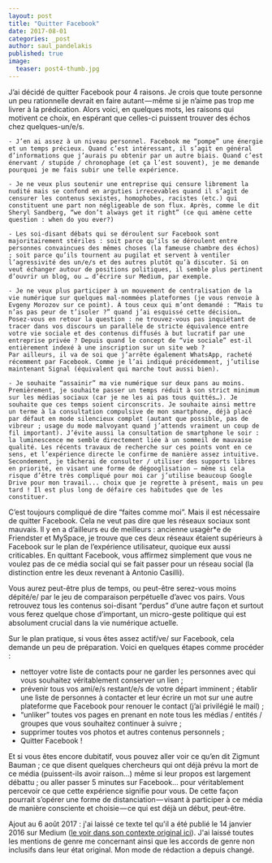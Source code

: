 ```yaml
---
layout: post
title: "Quitter Facebook"
date: 2017-08-01
categories: _post
author: saul_pandelakis
published: true
image:
  teaser: post4-thumb.jpg
---
```

<p>J’ai décidé de quitter Facebook pour 4 raisons. Je crois que toute personne un peu rationnelle devrait en faire autant — même si je n’aime pas trop me livrer à la prédication. Alors voici, en quelques mots, les raisons qui motivent ce choix, en espérant que celles-ci puissent trouver des échos chez quelques-un/e/s.</p>

    - J’en ai assez à un niveau personnel. Facebook me “pompe” une énergie et un temps précieux. Quand c’est intéressant, il s’agit en général d’informations que j’aurais pu obtenir par un autre biais. Quand c’est énervant / stupide / chronophage (et ça l’est souvent), je me demande pourquoi je me fais subir une telle expérience.

    - Je ne veux plus soutenir une entreprise qui censure librement la nudité mais se confond en arguties irrecevables quand il s’agit de censurer les contenus sexistes, homophobes, racistes (etc.) qui constituent une part non négligeable de son flux. Après, comme le dit Sheryl Sandberg, “we don’t always get it right” (ce qui amène cette question : when do you ever?)

    - Les soi-disant débats qui se déroulent sur Facebook sont majoritairement stériles : soit parce qu’ils se déroulent entre personnes convaincues des mêmes choses (la fameuse chambre des échos) ; soit parce qu’ils tournent au pugilat et servent à ventiler l’agressivité des un/e/s et des autres plutôt qu’à discuter. Si on veut échanger autour de positions politiques, il semble plus pertinent d’ouvrir un blog, ou … d’écrire sur Medium, par exemple.

    - Je ne veux plus participer à un mouvement de centralisation de la vie numérique sur quelques mal-nommées plateformes (je vous renvoie à Evgeny Morozov sur ce point). À tous ceux qui m’ont demandé : “Mais tu n’as pas peur de t’isoler ?” quand j’ai esquissé cette décision… Posez-vous en retour la question : ne trouvez-vous pas inquiétant de tracer dans vos discours un parallèle de stricte équivalence entre votre vie sociale et des contenus diffusés à but lucratif par une entreprise privée ? Depuis quand le concept de “vie sociale” est-il entièrement indexé à une inscription sur un site web ?
    Par ailleurs, il va de soi que j’arrête également WhatsApp, racheté récemment par Facebook. Comme je l’ai indiqué précédemment, j’utilise maintenant Signal (équivalent qui marche tout aussi bien).
    
    - Je souhaite “assainir” ma vie numérique sur deux pans au moins. Premièrement, je souhaite passer un temps réduit à son strict minimum sur les médias sociaux (car je ne les ai pas tous quittés…). Je souhaite que ces temps soient circonscrits. Je souhaite ainsi mettre un terme à la consultation compulsive de mon smartphone, déjà placé par défaut en mode silencieux complet (autant que possible, pas de vibreur ; usage du mode malvoyant quand j’attends vraiment un coup de fil important). J’évite aussi la consultation de smartphone le soir : la luminescence me semble directement liée à un sommeil de mauvaise qualité. Les récents travaux de recherche sur ces points vont en ce sens, et l’expérience directe le confirme de manière assez intuitive. 
    Secondement, je tâcherai de consulter / utiliser des supports libres en priorité, en visant une forme de dégooglisation — même si cela risque d’être très compliqué pour moi car j’utilise beaucoup Google Drive pour mon travail... choix que je regrette à présent, mais un peu tard ! Il est plus long de défaire ces habitudes que de les constituer.

<p>C’est toujours compliqué de dire “faites comme moi”. Mais il est nécessaire de quitter Facebook. Cela ne veut pas dire que les réseaux sociaux sont mauvais. Il y en a d’ailleurs eu de meilleurs : ancienne usagèr*e de Friendster et MySpace, je trouve que ces deux réseaux étaient supérieurs à Facebook sur le plan de l’expérience utilisateur, quoique eux aussi criticables. En quittant Facebook, vous affirmez simplement que vous ne voulez pas de ce média social qui se fait passer pour un réseau social (la distinction entre les deux revenant à Antonio Casilli).</p>

<p>Vous aurez peut-être plus de temps, ou peut-être serez-vous moins dépité/e/ par le jeu de comparaison perpétuelle d’avec vos pairs. Vous retrouvez tous les contenus soi-disant “perdus” d’une autre façon et surtout vous ferez quelque chose d’important, un micro-geste politique qui est absolument crucial dans la vie numérique actuelle.</p>

<p>Sur le plan pratique, si vous êtes assez actif/ve/ sur Facebook, cela demande un peu de préparation. Voici en quelques étapes comme procéder :</p>

- nettoyer votre liste de contacts pour ne garder les personnes avec qui vous souhaitez véritablement conserver un lien ;
- prévenir tous vos ami/e/s restant/e/s de votre départ imminent ; établir une liste de personnes à contacter et leur écrire un mot sur une autre plateforme que Facebook pour renouer le contact (j’ai privilégié le mail) ; 
- “unliker” toutes vos pages en prenant en note tous les médias / entités / groupes que vous souhaitez continuer à suivre ; 
- supprimer toutes vos photos et autres contenus personnels ; 
- Quitter Facebook !

<p>Et si vous êtes encore dubitatif, vous pouvez aller voir ce qu’en dit Zigmunt Bauman ; ce que disent quelques chercheurs qui ont déjà prévu la mort de ce média (puissent-ils avoir raison…) même si leur propos est largement débattu ; ou aller passer 5 minutes sur Facebook… pour véritablement percevoir ce que cette expérience signifie pour vous. De cette façon pourrait s’opérer une forme de distanciation — visant à participer à ce média de manière consciente et choisie — ce qui est déjà un début, peut-être.</p>

<aside>Ajout au 6 août 2017 : j'ai laissé ce texte tel qu'il a été publié le 14 janvier 2016 sur Medium (<a href="https://medium.com/france/quitter-facebook-d305a50da455">le voir dans son contexte original ici</a>). J'ai laissé toutes les mentions de genre me concernant ainsi que les accords de genre non inclusifs dans leur état original. Mon mode de rédaction a depuis changé.</aside>